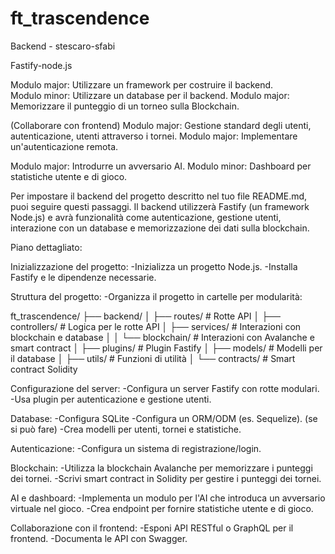 # ft_trascendence

Backend - stescaro-sfabi

Fastify-node.js

Modulo major: Utilizzare un framework per costruire il backend.  
Modulo minor: Utilizzare un database per il backend.
Modulo major: Memorizzare il punteggio di un torneo sulla Blockchain.  


(Collaborare con frontend)
Modulo major: Gestione standard degli utenti, autenticazione, utenti attraverso i tornei.
Modulo major: Implementare un'autenticazione remota.

Modulo major: Introdurre un avversario AI.
Modulo minor: Dashboard per statistiche utente e di gioco.

Per impostare il backend del progetto descritto nel tuo file README.md, puoi seguire questi passaggi. Il backend utilizzerà Fastify (un framework Node.js) e avrà funzionalità come autenticazione, gestione utenti, interazione con un database e memorizzazione dei dati sulla blockchain.



Piano dettagliato:

Inizializzazione del progetto:
-Inizializza un progetto Node.js.
-Installa Fastify e le dipendenze necessarie.

Struttura del progetto:
-Organizza il progetto in cartelle per modularità:

ft_trascendence/
├── backend/
│   ├── routes/          # Rotte API
│   ├── controllers/     # Logica per le rotte API
│   ├── services/        # Interazioni con blockchain e database
│   │   └── blockchain/  # Interazioni con Avalanche e smart contract
│   ├── plugins/         # Plugin Fastify
│   ├── models/          # Modelli per il database
│   ├── utils/           # Funzioni di utilità
│   └── contracts/       # Smart contract Solidity

Configurazione del server:
-Configura un server Fastify con rotte modulari.
-Usa plugin per autenticazione e gestione utenti.

Database:
-Configura SQLite
-Configura un ORM/ODM (es. Sequelize). (se si può fare)
-Crea modelli per utenti, tornei e statistiche.

Autenticazione:
-Configura un sistema di registrazione/login.

Blockchain:
-Utilizza la blockchain Avalanche per memorizzare i punteggi dei tornei.
-Scrivi smart contract in Solidity per gestire i punteggi dei tornei.

AI e dashboard:
-Implementa un modulo per l'AI che introduca un avversario virtuale nel gioco.
-Crea endpoint per fornire statistiche utente e di gioco.

Collaborazione con il frontend:
-Esponi API RESTful o GraphQL per il frontend.
-Documenta le API con Swagger.